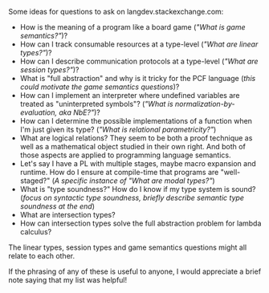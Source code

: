 Some ideas for questions to ask on langdev.stackexchange.com:

- How is the meaning of a program like a board game (*"What is game semantics?"*)?
- How can I track consumable resources at a type-level (*"What are linear types?"*)?
- How can I describe communication protocols at a type-level (*"What are session types?"*)?
- What is "full abstraction" and why is it tricky for the PCF language (*this could motivate the game semantics questions*)?
- How can I implement an interpreter where undefined variables are treated as "uninterpreted symbols"? (*"What is normalization-by-evaluation, aka NbE?"*)?
- How can I determine the possible implementations of a function when I'm just given its type? (*"What is relational parametricity?"*)
- What are logical relations? They seem to be both a proof technique as well as a mathematical object studied in their own right. And both of those aspects are applied to programming language semantics.
- Let's say I have a PL with multiple stages, maybe macro expansion and runtime. How do I ensure at compile-time that programs are "well-staged?" (*A specific instance of "What are modal types?"*)
- What is "type soundness?" How do I know if my type system is sound? (*focus on syntactic type soundness, briefly describe semantic type soundness at the end*)
- What are intersection types?
- How can intersection types solve the full abstraction problem for lambda calculus?

The linear types, session types and game semantics questions might all relate to each other.

If the phrasing of any of these is useful to anyone, I would appreciate a brief note saying that my list was helpful!

